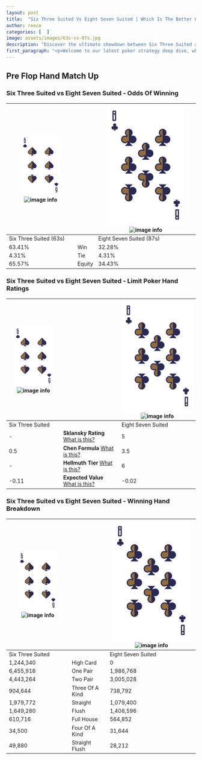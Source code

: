 ```yaml
---
layout: post
title:  "Six Three Suited Vs Eight Seven Suited | Which Is The Better Hand In Poker? A Complete Guide"
author: reece
categories: [  ]
image: assets/images/63s-vs-87s.jpg
description: "Discover the ultimate showdown between Six Three Suited and Eight Seven Suited in poker! Uncover the odds, strategies, and scenarios where one hand triumphs over the other. Get ready to up your poker game with this thrilling analysis."
first_paragraph: "<p>Welcome to our latest poker strategy deep dive, where we're pitting two distinct hands against each other in a high-stakes showdown: Six Three Suited vs Eight Seven Suited.</p><p>In the dynamic world of poker, every decision counts, and knowing which hand holds the upper hand is key to your success at the table.</p><p>In this article, we'll dissect these two hands, explore the scenarios where one dominates the other, and equip you with the knowledge to make strategic choices that can tip the odds in your favor.</p><p>Get ready to unravel the intriguing dynamics of these poker hands and elevate your game to new heights.</p>"
---
```




[comment]: # (sp0)

## Pre Flop Hand Match Up

<div class="table hand-ratings" markdown="1"> 



### Six Three Suited vs Eight Seven Suited - Odds Of Winning


    
| ![image info](assets/images/hand1/6.png) ![image info](assets/images/hand1/3s.png) |  | ![image info](assets/images/hand2/8.png) ![image info](assets/images/hand2/7s.png) |
| -------- | -------- | -------- |
| Six Three Suited (63s) |  | Eight Seven Suited (87s) |
| 63.41% | Win | 32.28% |
| 4.31% | Tie | 4.31% |
| 65.57% | Equity | 34.43% |




[comment]: # (sp1)



### Six Three Suited vs Eight Seven Suited - Limit Poker Hand Ratings


    
| ![image info](assets/images/hand1/6.png) ![image info](assets/images/hand1/3s.png) |  | ![image info](assets/images/hand2/8.png) ![image info](assets/images/hand2/7s.png) |
| -------- | -------- | -------- |
| Six Three Suited |  | Eight Seven Suited |
| - | **Sklansky Rating** [What is this?](/sklansky-rating-explained) | 5 |
| 0.5 | **Chen Formula** [What is this?](/chen-formula-explained) | 3.5 |
| - | **Hellmuth Tier** [What is this?](/Hellmuth-tier-explained) | 6 |
| -0.11 | **Expected Value** [What is this?](/expected-value-explained) | -0.02 |




[comment]: # (sp2)



### Six Three Suited vs Eight Seven Suited - Winning Hand Breakdown


    
| ![image info](assets/images/hand1/6.png) ![image info](assets/images/hand1/3s.png) |  | ![image info](assets/images/hand2/8.png) ![image info](assets/images/hand2/7s.png) |
| -------- | -------- | -------- |
| Six Three Suited |  | Eight Seven Suited |
| 1,244,340 | High Card | 0 |
| 6,455,916 | One Pair | 1,986,768 |
| 4,443,264 | Two Pair | 3,005,028 |
| 904,644 | Three Of A Kind | 738,792 |
| 1,979,772 | Straight | 1,079,400 |
| 1,649,280 | Flush | 1,408,596 |
| 610,716 | Full House | 564,852 |
| 34,500 | Four Of A Kind | 31,644 |
| 49,880 | Straight Flush | 28,212 |




[comment]: # (sp3)



</div>

[comment]: # (sp4)



[comment]: # (sp5)

